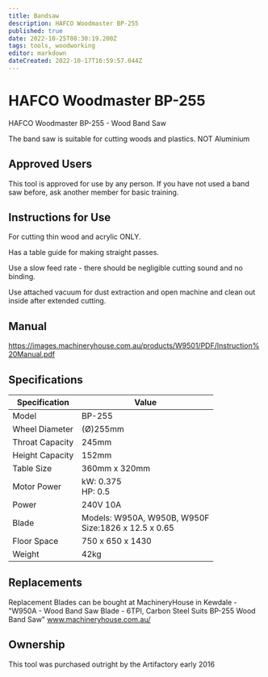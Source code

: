```yaml
---
title: Bandsaw
description: HAFCO Woodmaster BP-255
published: true
date: 2022-10-25T08:30:19.200Z
tags: tools, woodworking
editor: markdown
dateCreated: 2022-10-17T16:59:57.044Z
---
```


# HAFCO Woodmaster BP-255

HAFCO Woodmaster BP-255 - Wood Band Saw

The band saw is suitable for cutting woods and plastics. NOT Aluminium

## Approved Users

This tool is approved for use by any person. If you have not used a band saw before, ask another member for basic training.

## Instructions for Use

For cutting thin wood and acrylic ONLY.

Has a table guide for making straight passes.

Use a slow feed rate - there should be negligible cutting sound and no binding.

Use attached vacuum for dust extraction and open machine and clean out inside after extended cutting.

## Manual

<https://images.machineryhouse.com.au/products/W9501/PDF/Instruction%20Manual.pdf>

## Specifications

| Specification   | Value                |
| --------------- | -------------------- |
| Model           | BP-255               |
| Wheel Diameter  | (Ø)255mm             |
| Throat Capacity | 245mm                |
| Height Capacity | 152mm                |
| Table Size      | 360mm x 320mm        |
| Motor Power     | kW: 0.375<br>HP: 0.5 |
| Power           | 240V 10A             |
| Blade           | Models: W950A, W950B, W950F<br>Size:1826 x 12.5 x 0.65 |
| Floor Space     | 750 x 650 x 1430     |
| Weight          | 42kg                 | 

## Replacements

Replacement Blades can be bought at MachineryHouse in Kewdale - "W950A - Wood Band Saw Blade - 6TPI, Carbon Steel Suits BP-255 Wood Band Saw" www.machineryhouse.com.au/

## Ownership

This tool was purchased outright by the Artifactory early 2016
